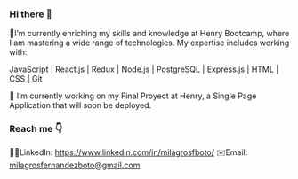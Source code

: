 ### Hi there 👋

🌱I’m currently enriching my skills and knowledge at Henry Bootcamp, where I am mastering a wide range of technologies. My expertise includes working with:

JavaScript | React.js | Redux | Node.js | PostgreSQL | Express.js | HTML | CSS | Git

🔭 I’m currently working on my Final Proyect at Henry, a Single Page Application that will soon be deployed. 

### Reach me 👇
👨‍💻LinkedIn: https://www.linkedin.com/in/milagrosfboto/
✉️Email: milagrosfernandezboto@gmail.com
